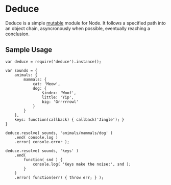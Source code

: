 # Deduce

Deduce is a simple [mutable](http://github.com/NateFerrero/mutable) module for Node. It follows a specified path into an object chain, asyncronously when possible, eventually reaching a conclusion.

## Sample Usage

    var deduce = require('deduce').instance();
    
    var sounds = {
        animals: {
            mammals: {
                cat: 'Meow',
                dog: {
                    $index: 'Woof',
                    little: 'Yip',
                    big: 'Grrrrrowl'
                }
            }
        },
        keys: function(callback) { callback('Jingle'); }
    }

    deduce.resolve( sounds, 'animals/mammals/dog' )
        .end( console.log )
        .error( console.error );

    deduce.resolve( sounds, 'keys' )
        .end(
            function( snd ) {
                console.log( 'Keys make the noise:', snd ); 
            }
        )
        .error( function(err) { throw err; } );
